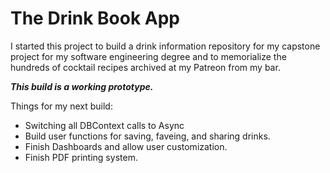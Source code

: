 # The Drink Book App
 
I started this project to build a drink information repository for my capstone project for my software engineering degree and to memorialize the hundreds of cocktail recipes archived at my Patreon from my bar.

***This build is a working prototype.***


Things for my next build:
- Switching all DBContext calls to Async
- Build user functions for saving, faveing, and sharing drinks.
- Finish Dashboards and allow user customization.
- Finish PDF printing system.
